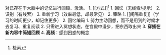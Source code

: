 对已存在于大脑中的记忆进行回顾、激活。
	1. [[方式]][^1]
		1. 回忆（无线索/提示）
		2. 识别（有线索）
		3. 重新学习（效率最低，却最常见）
	2. 策略
		1. [[间隔重复]]（学习的时间更少，却记住更多）
		2. 回忆编码
			1. 努力主动回想，而不是用到的时候才去复习、重复阅读
			2. 只需进入冥想状态，在宫殿中漫步，把东西取出来
		3. **穿插在新内容中简短回顾** 
		4. **高频**：感到困惑的概念

[^1]: 检索